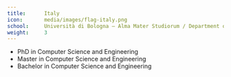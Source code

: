 ```yaml
---
title:      Italy
icon:       media/images/flag-italy.png
school:     Università di Bologna — Alma Mater Studiorum / Department of Computer Science and Engineering
weight:     3
---
```


- PhD in Computer Science and Engineering
- Master in Computer Science and Engineering
- Bachelor in Computer Science and Engineering

